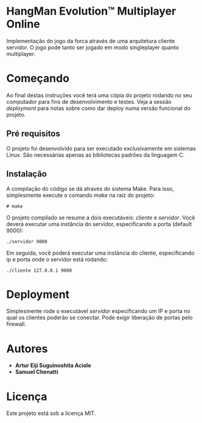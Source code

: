 # HangMan Evolution™ Multiplayer Online

Implementação do jogo da forca através de uma arquitetura cliente servidor. O jogo pode tanto ser jogado em modo singleplayer quanto multiplayer.

# Começando

Ao final destas instruções você terá uma cópia do projeto rodando no seu computador para fins de desenvolvimento e testes. Veja a sessão _deployment_ para notas sobre como dar deploy numa versão funcional do projeto.

## Pré requisitos

O projeto foi desenvolvido para ser executado exclusivamente em sistemas Linux.
São necessárias apenas as bibliotecas padrões da linguagem C.

## Instalação

A compilação do código se dá através do sistema Make.
Para isso, simplesmente execute o comando _make_ na raíz do projeto:

```
# make
```

O projeto compilado se resume a dois executáveis: _cliente_ e _servidor_.
Você deverá executar uma instância do servidor, especificando a porta (default 9000):

```
./servidor 9000
```

Em seguida, você poderá executar uma instância do cliente, especificando ip e porta onde o servidor está rodando:

```
./cliente 127.0.0.1 9000
```

# Deployment

Simplesmente rode o executável _servidor_ especificando um IP e porta no qual os clientes poderão se conectar.
Pode exigir liberação de portas pelo firewall.


# Autores

 - **Artur Eiji Suguinoshita Aciole**
 - **Samuel Chenatti**

# Licença

Este projeto está sob a licença MIT.
